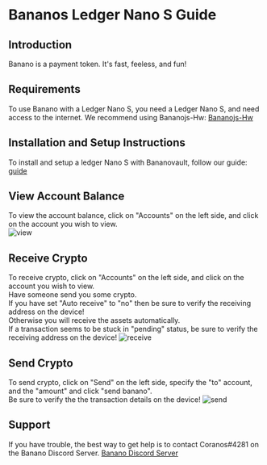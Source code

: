 # Bananos Ledger Nano S Guide

## Introduction

Banano is a payment token. It's fast, feeless, and fun!

## Requirements

To use Banano with a Ledger Nano S, you need a Ledger Nano S, and need access to the internet.
We recommend using Bananojs-Hw:
[Bananojs-Hw](https://bananocoin.github.io/bananojs-hw/web/)

## Installation and Setup Instructions
To install and setup a ledger Nano S with Bananovault, follow our guide:  
[guide](https://docs.google.com/document/d/1Bb7fPJ9ZKeGDh1FB53U_jmJG2NuF-ivsX0nY3hPzUSc/edit)

## View Account Balance
To view the account balance, click on "Accounts" on the left side, and click on the account you wish to view.  
![view]

## Receive Crypto
To receive crypto, click on "Accounts" on the left side, and click on the account you wish to view.  
Have someone send you some crypto.  
If you have set "Auto receive" to "no" then be sure to verify the receiving address on the device!  
Otherwise you will receive the assets automatically.  
If a transaction seems to be stuck in "pending" status, be sure to verify the receiving address on the device!
![receive]

## Send Crypto
To send crypto, click on "Send" on the left side, specify the "to" account, and the "amount" and click "send banano".  
Be sure to verify the the transaction details on the device!
![send]

## Support
If you have trouble, the best way to get help is to contact Coranos#4281 on the Banano Discord Server.
[Banano Discord Server](https://discord.gg/ZdCmdCB)

[view]: https://i.imgur.com/fdvhbXI.png "screenshot"
[receive]: https://i.imgur.com/fdvhbXI.png "screenshot"
[send]: https://i.imgur.com/Qxo0Q2H.png "screenshot"
